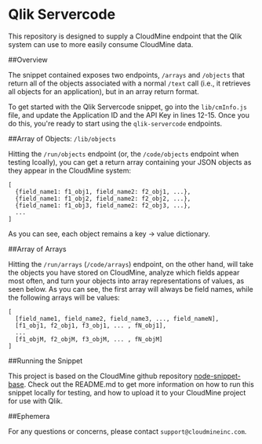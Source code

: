 # Qlik Servercode

This repository is designed to supply a CloudMine endpoint that the Qlik system can use to more easily consume CloudMine data.

##Overview

The snippet contained exposes two endpoints, `/arrays` and `/objects` that return all of the objects associated with a normal `/text` call (i.e., it retrieves all objects for an application), but in an array return format.

To get started with the Qlik Servercode snippet, go into the `lib/cmInfo.js` file, and update the Application ID and the API Key in lines 12-15. Once you do this, you're ready to start using the `qlik-servercode` endpoints.

##Array of Objects: `/lib/objects`

Hitting the `/run/objects` endpoint (or, the `/code/objects` endpoint when testing lcoally), you can get a return array containing your JSON objects as they appear in the CloudMine system:

```
[
  {field_name1: f1_obj1, field_name2: f2_obj1, ...},  
  {field_name1: f1_obj2, field_name2: f2_obj2, ...},
  {field_name1: f1_obj3, field_name2: f2_obj3, ...},
  ...
]
```

As you can see, each object remains a key -> value dictionary.

##Array of Arrays

Hitting the `/run/arrays` (`/code/arrays`) endpoint, on the other hand, will take the objects you have stored on CloudMine, analyze which fields appear most often, and turn your objects into array representations of values, as seen below. As you can see, the first array will always be field names, while the following arrays will be values:

```
[
  [field_name1, field_name2, field_name3, ..., field_nameN],
  [f1_obj1, f2_obj1, f3_obj1, ... , fN_obj1],
  ...
  [f1_objM, f2_objM, f3_objM, ... , fN_objM]
]
```

##Running the Snippet

This project is based on the CloudMine github repository [node-snippet-base](https://github.com/cloudmine/node-snippet-base). Check out the README.md to get more information on how to run this snippet locally for testing, and how to upload it to your CloudMine project for use with Qlik.

##Ephemera

For any questions or concerns, please contact `support@cloudmineinc.com`.
